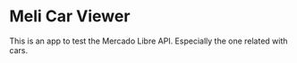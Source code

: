 # Meli Car Viewer
This is an app to test the Mercado Libre API. Especially the one related with cars.